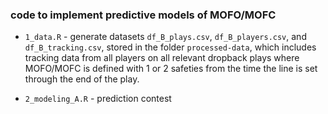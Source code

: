 
### code to implement predictive models of MOFO/MOFC 

* `1_data.R` - generate datasets `df_B_plays.csv`, `df_B_players.csv`, and `df_B_tracking.csv`, stored in the folder `processed-data`, which includes tracking data from all players on all relevant dropback plays where MOFO/MOFC is defined with 1 or 2 safeties from the time the line is set through the end of the play.

* `2_modeling_A.R` - prediction contest